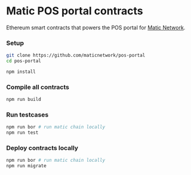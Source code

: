 # Matic POS portal contracts

Ethereum smart contracts that powers the POS portal for [Matic Network](https://matic.network).

### Setup

```bash
git clone https://github.com/maticnetwork/pos-portal
cd pos-portal

npm install
```

### Compile all contracts

```bash
npm run build
```

### Run testcases

```bash
npm run bor # run matic chain locally
npm run test
```

### Deploy contracts locally

```bash
npm run bor # run matic chain locally
npm run migrate
```
